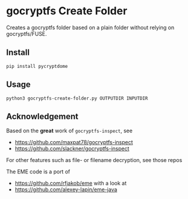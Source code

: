 # gocryptfs Create Folder

Creates a gocryptfs folder based on a plain folder without relying on gocryptfs/FUSE.

## Install

```
pip install pycryptdome
```

## Usage

```
python3 gocryptfs-create-folder.py OUTPUTDIR INPUTDIR
```

## Acknowledgement

Based on the **great** work of `gocryptfs-inspect`, see
- <https://github.com/maxpat78/gocryptfs-inspect>
- <https://github.com/slackner/gocryptfs-inspect>

For other features such as file- or filename decryption, see those repos

The EME code is a port of
- <https://github.com/rfjakob/eme>
with a look at
- <https://github.com/alexey-lapin/eme-java>
